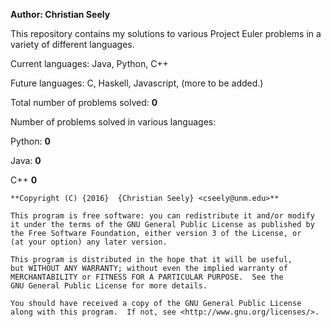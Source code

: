 **Author: Christian Seely**

This repository contains my solutions to various Project Euler problems in a variety of different languages.

Current languages: Java, Python, C++

Future languages: C, Haskell, Javascript, (more to be added.)

Total number of problems solved: **0**

Number of problems solved in various languages: 

Python: **0**

Java:     **0** 

C++       **0** 


    **Copyright (C) {2016}  {Christian Seely} <cseely@unm.edu>**

    This program is free software: you can redistribute it and/or modify
    it under the terms of the GNU General Public License as published by
    the Free Software Foundation, either version 3 of the License, or
    (at your option) any later version.

    This program is distributed in the hope that it will be useful,
    but WITHOUT ANY WARRANTY; without even the implied warranty of
    MERCHANTABILITY or FITNESS FOR A PARTICULAR PURPOSE.  See the
    GNU General Public License for more details.

    You should have received a copy of the GNU General Public License
    along with this program.  If not, see <http://www.gnu.org/licenses/>.


